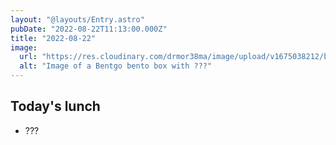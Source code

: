 ```yaml
---
layout: "@layouts/Entry.astro"
pubDate: "2022-08-22T11:13:00.000Z"
title: "2022-08-22"
image:
  url: "https://res.cloudinary.com/drmor38ma/image/upload/v1675038212/bbt/2022-08-22_wz8qmr.jpg"
  alt: "Image of a Bentgo bento box with ???"
---
```


## Today's lunch

- ???
